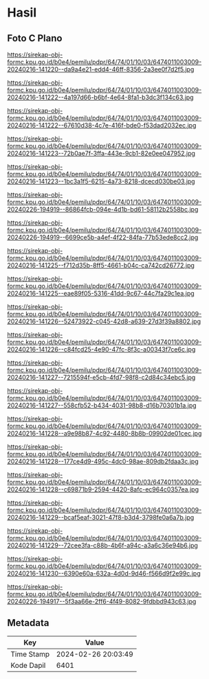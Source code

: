 # Hasil

## Foto C Plano

https://sirekap-obj-formc.kpu.go.id/b0e4/pemilu/pdpr/64/74/01/10/03/6474011003009-20240216-141220--da9a4e21-edd4-46ff-8356-2a3ee0f7d2f5.jpg

https://sirekap-obj-formc.kpu.go.id/b0e4/pemilu/pdpr/64/74/01/10/03/6474011003009-20240216-141222--4a197d66-b6bf-4e64-8fa1-b3dc3f134c63.jpg

https://sirekap-obj-formc.kpu.go.id/b0e4/pemilu/pdpr/64/74/01/10/03/6474011003009-20240216-141222--67610d38-4c7e-416f-bde0-f53dad2032ec.jpg

https://sirekap-obj-formc.kpu.go.id/b0e4/pemilu/pdpr/64/74/01/10/03/6474011003009-20240216-141223--72b0ae7f-3ffa-443e-9cb1-82e0ee047952.jpg

https://sirekap-obj-formc.kpu.go.id/b0e4/pemilu/pdpr/64/74/01/10/03/6474011003009-20240216-141223--1bc3a1f5-6215-4a73-8218-dcecd030be03.jpg

https://sirekap-obj-formc.kpu.go.id/b0e4/pemilu/pdpr/64/74/01/10/03/6474011003009-20240226-194919--86864fcb-094e-4d1b-bd61-58112b2558bc.jpg

https://sirekap-obj-formc.kpu.go.id/b0e4/pemilu/pdpr/64/74/01/10/03/6474011003009-20240226-194919--6699ce5b-a4ef-4f22-84fa-77b53ede8cc2.jpg

https://sirekap-obj-formc.kpu.go.id/b0e4/pemilu/pdpr/64/74/01/10/03/6474011003009-20240216-141225--f712d35b-8ff5-4661-b04c-ca742cd26772.jpg

https://sirekap-obj-formc.kpu.go.id/b0e4/pemilu/pdpr/64/74/01/10/03/6474011003009-20240216-141225--eae89f05-5316-41dd-9c67-44c7fa29c1ea.jpg

https://sirekap-obj-formc.kpu.go.id/b0e4/pemilu/pdpr/64/74/01/10/03/6474011003009-20240216-141226--52473922-c045-42d8-a639-27d3f39a8802.jpg

https://sirekap-obj-formc.kpu.go.id/b0e4/pemilu/pdpr/64/74/01/10/03/6474011003009-20240216-141226--c84fcd25-4e90-47fc-8f3c-a00343f7ce6c.jpg

https://sirekap-obj-formc.kpu.go.id/b0e4/pemilu/pdpr/64/74/01/10/03/6474011003009-20240216-141227--7215594f-e5cb-4fd7-98f8-c2d84c34ebc5.jpg

https://sirekap-obj-formc.kpu.go.id/b0e4/pemilu/pdpr/64/74/01/10/03/6474011003009-20240216-141227--558cfb52-b434-4031-98b8-d16b70301b1a.jpg

https://sirekap-obj-formc.kpu.go.id/b0e4/pemilu/pdpr/64/74/01/10/03/6474011003009-20240216-141228--a9e98b87-4c92-4480-8b8b-09902de01cec.jpg

https://sirekap-obj-formc.kpu.go.id/b0e4/pemilu/pdpr/64/74/01/10/03/6474011003009-20240216-141228--177ce4d9-495c-4dc0-98ae-809db2fdaa3c.jpg

https://sirekap-obj-formc.kpu.go.id/b0e4/pemilu/pdpr/64/74/01/10/03/6474011003009-20240216-141228--c69871b9-2594-4420-8afc-ec964c0357ea.jpg

https://sirekap-obj-formc.kpu.go.id/b0e4/pemilu/pdpr/64/74/01/10/03/6474011003009-20240216-141229--bcaf5eaf-3021-47f8-b3d4-3798fe0a6a7b.jpg

https://sirekap-obj-formc.kpu.go.id/b0e4/pemilu/pdpr/64/74/01/10/03/6474011003009-20240216-141229--72cee3fa-c88b-4b6f-a94c-a3a6c36e94b6.jpg

https://sirekap-obj-formc.kpu.go.id/b0e4/pemilu/pdpr/64/74/01/10/03/6474011003009-20240216-141230--6390e60a-632a-4d0d-9d46-f566d9f2e99c.jpg

https://sirekap-obj-formc.kpu.go.id/b0e4/pemilu/pdpr/64/74/01/10/03/6474011003009-20240226-194917--5f3aa66e-2ff6-4f49-8082-9fdbbd943c63.jpg


## Metadata

| Key        | Value               |
| ---------- | ------------------- |
| Time Stamp | 2024-02-26 20:03:49 |
| Kode Dapil | 6401                |



